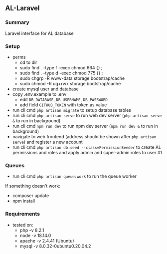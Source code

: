 ## AL-Laravel 

### Summary
Laravel interface for AL database

### Setup

- perms 
   - cd to dir
   - sudo find . -type f -exec chmod 664 {} \;
   - sudo find . -type d -exec chmod 775 {} \;
   - sudo chgrp -R www-data storage bootstrap/cache
   - sudo chmod -R ug+rwx storage bootstrap/cache
- create mysql user and database
- copy .env.example to .env
   - edit `DB_DATABASE`, `DB_USERNAME`, `DB_PASSWORD`
   - add field `GITHUB_TOKEN` with token as value
- run cli cmd `php artisan migrate` to setup database tables
- run cli cmd `php artisan serve` to run web dev server (`php artisan serve &` to run in background)
- run cli cmd `npm run dev` to run npm dev server (`npm run dev &` to run in background)
- navigate to web frontend (address should be shown after `php artisan serve`) and register a new account
- run cli cmd `php artisan db:seed --class=PermissionSeeder` to create AL permissions and roles and apply admin and super-admin roles to user #1

### Queues
- run cli cmd `php artisan queue:work` to run the queue worker

If something doesn't work:
- composer update
- npm install

### Requirements
- tested on: 
   - php -v 8.2.1
   - node -v 18.14.0
   - apache -v 2.4.41 (Ubuntu)
   - mysql -v 8.0.32-0ubuntu0.20.04.2
